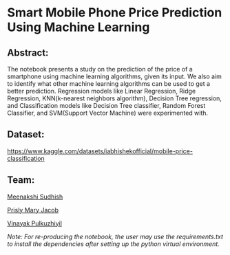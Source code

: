 # Smart Mobile Phone Price Prediction Using Machine Learning
## Abstract:
The notebook presents a study on the prediction of the price of a smartphone using machine learning algorithms, given its input. We also aim to identify what other machine learning algorithms can be used to get a better prediction. Regression models like Linear Regression, Ridge Regression, KNN(k-nearest neighbors algorithm), Decision Tree regression, and Classification models like Decision Tree classifier, Random Forest Classifier, and SVM(Support Vector Machine) were experimented with.

## Dataset:
https://www.kaggle.com/datasets/iabhishekofficial/mobile-price-classification

## Team:
[Meenakshi Sudhish](https://github.com/MinMint01)

[Prisly Mary Jacob](https://github.com/prislymj)

[Vinayak Pulkuzhiyil](https://github.com/VinayakVijay12)

*Note: For re-producing the notebook, the user may use the requirements.txt to install the dependencies after setting up the python virtual environment.*
